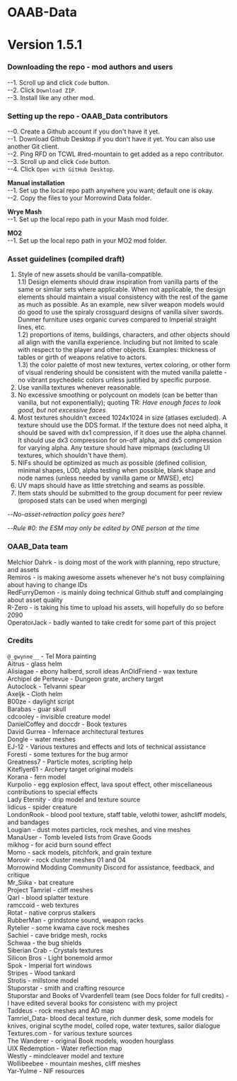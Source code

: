 # OAAB-Data
# Version 1.5.1

### Downloading the repo - mod authors and users
--1. Scroll up and click `Code` button.  
--2. Click `Download ZIP`.  
--3. Install like any other mod.  
  
### Setting up the repo - OAAB_Data contributors
--0. Create a Github account if you don't have it yet.  
--1. Download Github Desktop if you don't have it yet. You can also use another Git client.  
--2. Ping RFD on TCWL #red-mountain to get added as a repo contributor.  
--3. Scroll up and click `Code` button.  
--4. Click `Open with GitHub Desktop`.  
  
**Manual installation**  
--1. Set up the local repo path anywhere you want; default one is okay.  
--2. Copy the files to your Morrowind Data folder.  

**Wrye Mash**  
--1. Set up the local repo path in your Mash mod folder.  
  
**MO2**  
--1. Set up the local repo path in your MO2 mod folder.  

### Asset guidelines (compiled draft)  
1) Style of new assets should be vanilla-compatible.  
1.1) Design elements should draw inspiration from vanilla parts of the same or similar sets where applicable. When not applicable, the design elements should maintain a visual consistency with the rest of the game as much as possible. As an example, new silver weapon models would do good to use the spiraly crossguard designs of vanilla silver swords. Dunmer furniture uses organic curves compared to Imperial straight lines, etc.  
1.2) proportions of items, buildings, characters, and other objects should all align with the vanilla experience. Including but not limited to scale with respect to the player and other objects. Examples: thickness of tables or girth of weapons relative to actors.  
1.3) the color palette of most new textures, vertex coloring, or other form of visual rendering should be consistent with the muted vanilla palette - no vibrant psychedelic colors unless justified by specific purpose.  
2) Use vanilla textures whenever reasonable.  
3) No excessive smoothing or polycount on models (can be better than vanilla, but not exponentially); quoting TR: *Have enough faces to look good, but not excessive faces*  
4) Most textures shouldn't exceed 1024x1024 in size (atlases excluded). A texture should use the DDS format. If the texture does not need alpha, it should be saved with dx1 compression, if it does use the alpha channel. It should use dx3 compression for on-off alpha, and dx5 compression for varying alpha. Any texture should have mipmaps (excluding UI textures, which shouldn't have them).  
5) NIFs should be optimized as much as possible (defined collision, minimal shapes, LOD, alpha testing when possible, blank shape and node names (unless needed by vanilla game or MWSE), etc)  
6) UV maps should have as little stretching and seams as possible.  
7) Item stats should be submitted to the group document for peer review (proposed stats can be used when merging)  


--*No-asset-retraction policy goes here?*

--*Rule #0: the ESM may only be edited by ONE person at the time*  
  
### OAAB_Data team
Melchior Dahrk - is doing most of the work with planning, repo structure, and assets  
Remiros - is making awesome assets whenever he's not busy complaining about having to change IDs  
RedFurryDemon - is mainly doing technical Github stuff and complainging about asset quality  
R-Zero - is taking his time to upload his assets, will hopefully do so before 2090  
OperatorJack - badly wanted to take credit for some part of this project  
  
### Credits
`@_gwynne__` - Tel Mora painting  
Aitrus - glass helm  
Alisiagae - ebony halberd, scroll ideas
AnOldFriend - wax texture  
Archipel de Pertevue - Dungeon grate, archery target  
Autoclock - Telvanni spear  
Axeljk - Cloth helm  
B00ze - daylight script  
Barabas - guar skull  
cdcooley - invisible creature model  
DanielCoffey and doccdr - Book textures  
David Gurrea - Infernace architectural textures  
Dongle - water meshes  
EJ-12 - Various textures and effects and lots of technical assistance  
Foresti - some textures for the bug armor  
Greatness7 - Particle motes, scripting help  
Kiteflyer61 - Archery target original models  
Korana - fern model  
Kurpolio - egg explosion effect, lava spout effect, other miscellaneous contributions to special effects  
Lady Eternity - drip model and texture source  
lidicus - spider creature  
LondonRook - blood pool texture, staff table, velothi tower, ashcliff models, and bandages  
Lougian - dust motes particles, rock meshes, and vine meshes  
ManaUser - Tomb leveled lists from Grave Goods  
mikhog - for acid burn sound effect  
Momo - sack models, pitchfork, and grain texture  
Morovir - rock cluster meshes 01 and 04  
Morrowind Modding Community Discord for assistance, feedback, and critique  
Mr_Siika - bat creature  
Project Tamriel - cliff meshes  
Qarl - blood splatter texture  
ramccoid - web textures  
Rotat - native corprus stalkers  
RubberMan - grindstone sound, weapon racks  
Rytelier - some kwama cave rock meshes  
Sachiel - cave bridge mesh, rocks  
Schwaa - the bug shields  
Siberian Crab - Crystals textures  
Silicon Bros - Light bonemold armor  
Spok - Imperial fort windows  
Stripes - Wood tankard  
Strotis - millstone model  
Stuporstar - smith and crafting resource  
Stuporstar and Books of Vvardenfell team (see Docs folder for full credits) - I have edited several books for consistenc with my project  
Taddeus - rock meshes and AO map  
Tamriel_Data- blood decal texture, rich dunmer desk, some models for knives, original scythe model, coiled rope, water textures, sailor dialogue  
Textures.com - for various texture sources  
The Wanderer - original Book models, wooden hourglass  
UIX Redemption - Water reflection map  
Westly - mindcleaver model and texture  
Wollibeebee - mountain meshes, cliff meshes  
Yar-Yulme - NIF resources  
